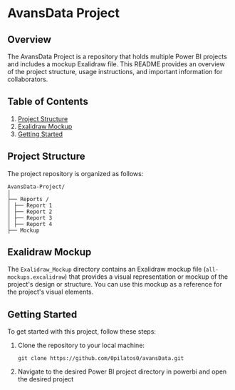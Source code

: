 # AvansData Project

## Overview

The AvansData Project is a repository that holds multiple Power BI projects and includes a mockup Exalidraw file. This README provides an overview of the project structure, usage instructions, and important information for collaborators.

## Table of Contents

1. [Project Structure](#project-structure)
3. [Exalidraw Mockup](#exalidraw-mockup)
4. [Getting Started](#getting-started)

## Project Structure

The project repository is organized as follows:

```
AvansData-Project/
│
├── Reports /
│ ├── Report 1
│ ├── Report 2
│ ├── Report 3
│ ├── Report 4
├── Mockup
```

## Exalidraw Mockup

The `Exalidraw_Mockup` directory contains an Exalidraw mockup file (`all-mockups.excalidraw`) that provides a visual representation or mockup of the project's design or structure. You can use this mockup as a reference for the project's visual elements.


## Getting Started

To get started with this project, follow these steps:

1. Clone the repository to your local machine:

   ```shell
   git clone https://github.com/0pilatos0/avansData.git
   ```

2. Navigate to the desired Power BI project directory in powerbi and open the desired project




